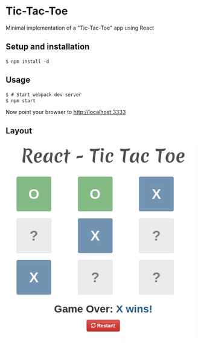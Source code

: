 # Tic-Tac-Toe

Minimal implementation of a "Tic-Tac-Toe" app using React

## Setup and installation

    $ npm install -d

## Usage

    $ # Start webpack dev server
    $ npm start

Now point your browser to [http://localhost:3333](http://localhost:3333)

## Layout

![Tic-Tac-Toe image](./assets/tictactoe.png?raw=true)
